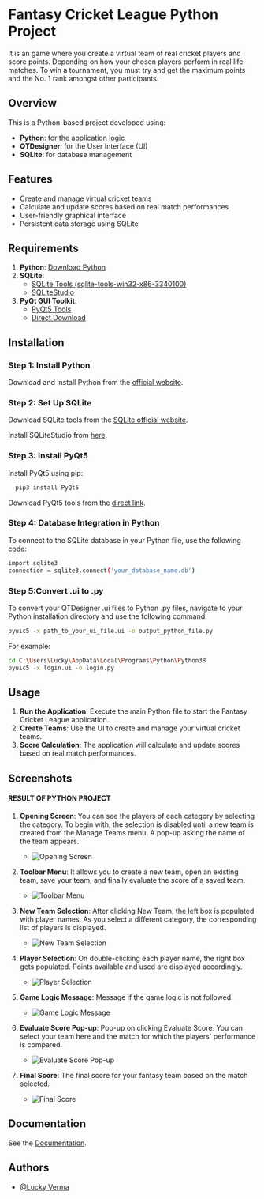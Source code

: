 
# Fantasy Cricket League Python Project

It is an game where you create a virtual team of real cricket players and score points. Depending on how your chosen players perform in real life matches. To win a tournament, you must try and get the maximum points and the No. 1 rank amongst other participants. 




## Overview
This is a Python-based project developed using:

- **Python**: for the application logic
- **QTDesigner**: for the User Interface (UI)
- **SQLite**: for database management
## Features

- Create and manage virtual cricket teams
- Calculate and update scores based on real match performances
- User-friendly graphical interface
- Persistent data storage using SQLite


## Requirements

1. **Python**: [Download Python](https://www.python.org/downloads/)
2. **SQLite**: 
   - [SQLite Tools (sqlite-tools-win32-x86-3340100)](https://www.sqlite.org/download.html)
   - [SQLiteStudio](https://sqlitestudio.pl/)
3. **PyQt GUI Toolkit**: 
   - [PyQt5 Tools](https://pypi.org/project/pyqt5-tools/)
   - [Direct Download](https://files.pythonhosted.org/packages/0e/a1/b2bbbb9e0c0f374fb77c85b014fc39fdb6e9e258c20906cc7ecb5f565e38/pyqt5_tools-5.9.0.1.2-cp36-none-win_amd64.whl)
## Installation

### Step 1: Install Python

Download and install Python from the [official website](https://www.python.org/downloads/).

### Step 2: Set Up SQLite

Download SQLite tools from the [SQLite official website](https://www.sqlite.org/download.html).

Install SQLiteStudio from [here](https://sqlitestudio.pl/).

### Step 3: Install PyQt5

Install PyQt5 using pip:
```bash
  pip3 install PyQt5
```
Download PyQt5 tools from the [direct link](https://files.pythonhosted.org/packages/0e/a1/b2bbbb9e0c0f374fb77c85b014fc39fdb6e9e258c20906cc7ecb5f565e38/pyqt5_tools-5.9.0.1.2-cp36-none-win_amd64.whl).
### Step 4: Database Integration in Python
To connect to the SQLite database in your Python file, use the following code:
```bash
import sqlite3
connection = sqlite3.connect('your_database_name.db')
```
### Step 5:Convert .ui to .py
To convert your QTDesigner .ui files to Python .py files, navigate to your Python installation directory and use the following command:
```bash
pyuic5 -x path_to_your_ui_file.ui -o output_python_file.py
```
For example:
```bash
cd C:\Users\Lucky\AppData\Local\Programs\Python\Python38
pyuic5 -x login.ui -o login.py
```
## Usage

1. **Run the Application**: Execute the main Python file to start the Fantasy Cricket League application.
2. **Create Teams**: Use the UI to create and manage your virtual cricket teams.
3. **Score Calculation**: The application will calculate and update scores based on real match performances.
## Screenshots

#### RESULT OF PYTHON PROJECT

1. **Opening Screen**: 
 You can see the players of each category by selecting the category. To begin with, the selection is disabled until a new team is created from the Manage Teams menu. A pop-up asking the name of the team appears.
   - ![Opening Screen](Screenshots/1.PNG)

2. **Toolbar Menu**: 
It allows you to create a new team, open an existing team, save your team, and finally evaluate the score of a saved team.
   - ![Toolbar Menu](./Screenshots/2.PNG)

3. **New Team Selection**: 
After clicking New Team, the left box is populated with player names. As you select a different category, the corresponding list of players is displayed.
   - ![New Team Selection](Screenshots/3.PNG)

4. **Player Selection**: 
On double-clicking each player name, the right box gets populated. Points available and used are displayed accordingly.
   - ![Player Selection](Screenshots/4.PNG)

5. **Game Logic Message**: 
Message if the game logic is not followed.
   - ![Game Logic Message](Screenshots/5.PNG)

6. **Evaluate Score Pop-up**: 
Pop-up on clicking Evaluate Score. You can select your team here and the match for which the players' performance is compared.
   - ![Evaluate Score Pop-up](Screenshots/6.PNG)

7. **Final Score**: 
The final score for your fantasy team based on the match selected.
   - ![Final Score](Screenshots/7.PNG)


## Documentation

See the [Documentation](https://drive.google.com/file/d/1HPbOgW8LuOw4UV3JVCvhOIjrOSVqy8zW/view?usp=sharing).

## Authors

- [@Lucky Verma](https://github.com/Lucky9451)

